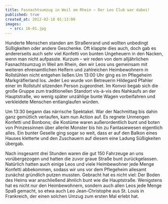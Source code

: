 ```yaml
---
title: Fasnachtsumzug in Weil am Rhein – Der Leo Club war dabei!
published: true
created_at: 2012-02-18 01:13:00
images:
  - src: 16-01.jpg
---
```


Hunderte Menschen standen am Straßenrand und wollten unbedingt Süßigkeiten oder andere Geschenke. Oft klappte dies auch, doch gab es andererseits auch sehr viel Konfetti von bunten Ungeheuern in den Nacken, wenn man nicht aufpasste. Kurzum – wir reden von dem alljährlichen Fasnachtsumzug in Weil am Rhein, den wir Leos uns gemeinsam mit weiteren ehrenamtlichen Helfern und zahlreichen Heimbewohnern in Rollstühlen nicht entgehen ließen.Um 13:00 Uhr ging es im Pflegeheim Markgräflerland los. Jeder Leo wurde von Betreuerin Hildegard Pfahler einer im Rollstuhl sitzenden Person zugeordnet. Im Konvoi begab sich die große Gruppe zum traditionellen Standort vis-à-vis des Nahkaufs an der Hauptstraße, wo wenig später unzählige bunte Wagen vorbeifahren und verkleidete Menschen entlanglaufen würden.

Um 13:30 begann das närrische Spektakel. War der Nachmittag bis dahin ganz gemütlich verlaufen, kam nun Action auf. Es regnete Unmengen Konfetti und Bonbons; die Kostüme waren außerordentlich bunt und boten von Prinzessinnen über allerlei Monster bis hin zu Fantasiewesen eigentlich alles. Ein bunter Geselle ging sogar so weit, dass er auf den Balkon eines Hauses kletterte und den Zuschauern auf diesem eine Ladung Süßigkeiten übergab.

Nach insgesamt drei Stunden waren die gut 150 Fahrzeuge an uns vorübergezogen und hatten die zuvor graue Straße bunt zurückgelassen. Natürlich hatten auch einige Leos und viele Heimbewohner jede Menge Konfetti abbekommen, sodass wir uns vor dem Pflegeheim allesamt zunächst gründlich putzen mussten. Gebracht hat es nicht viel: Der Boden des Heims war anschließend ähnlich bunt wie die Hauptstraße. Wenigstens hat es nicht nur den Heimbewohnern, sondern auch allen Leos jede Menge Spaß gemacht, so etwa auch Leo Jean-Christophe aus St. Louis in Frankreich, der einen solchen Umzug zum ersten Mal erlebt hat.
